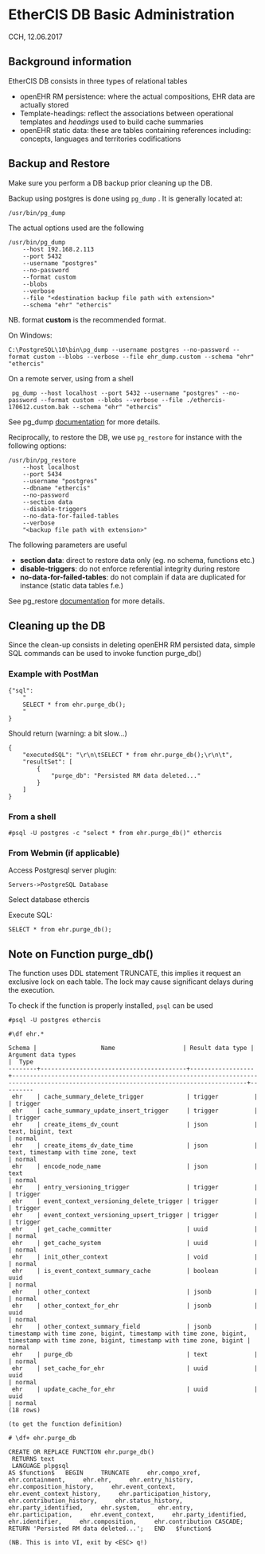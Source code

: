 # EtherCIS DB Basic Administration #

CCH, 12.06.2017

## Background information

EtherCIS DB consists in three types of relational tables

- openEHR RM persistence: where the actual compositions, EHR data are actually stored
- Template-headings: reflect the associations between operational templates and *headings* used to build cache summaries
- openEHR static data: these are tables containing references including: concepts, languages and territories codifications

## Backup and Restore

Make sure you perform a DB backup prior cleaning up the DB.

Backup using postgres is done using `pg_dump` . It is generally located at:

	/usr/bin/pg_dump

The actual options used are the following

	/usr/bin/pg_dump 
		--host 192.168.2.113 
		--port 5432 
		--username "postgres" 
		--no-password  
		--format custom 
		--blobs
		--verbose 
		--file "<destination backup file path with extension>" 
		--schema "ehr" "ethercis"

NB. format **custom** is the recommended format. 

On Windows: 

```
C:\PostgreSQL\10\bin\pg_dump --username postgres --no-password --format custom --blobs --verbose --file ehr_dump.custom --schema "ehr" "ethercis"
```
On a remote server, using from a shell

	 pg_dump --host localhost --port 5432 --username "postgres" --no-password --format custom --blobs --verbose --file ./ethercis-170612.custom.bak --schema "ehr" "ethercis"

See pg_dump [documentation](https://www.postgresql.org/docs/current/static/app-pgdump.html) for more details.

Reciprocally, to restore the DB, we use `pg_restore` for instance with the following options:

	/usr/bin/pg_restore 
		--host localhost 
		--port 5434 
		--username "postgres" 
		--dbname "ethercis" 
		--no-password  
		--section data 
		--disable-triggers 
		--no-data-for-failed-tables 
		--verbose 
		"<backup file path with extension>"


The following parameters are useful

- **section data**: direct to restore data only (eg. no schema, functions etc.)
- **disable-triggers**: do not enforce referential integrity during restore
- **no-data-for-failed-tables**: do not complain if data are duplicated for instance (static data tables f.e.)

See pg_restore [documentation](https://www.postgresql.org/docs/current/static/app-pgrestore.html) for more details.

## Cleaning up the DB

Since the clean-up consists in deleting openEHR RM persisted data, simple SQL commands can be used to invoke function purge_db()


### Example with PostMan

	{"sql":
		"
		SELECT * from ehr.purge_db();
		"
	}

Should return (warning: a bit slow...)

	{
	    "executedSQL": "\r\n\tSELECT * from ehr.purge_db();\r\n\t",
	    "resultSet": [
	        {
	            "purge_db": "Persisted RM data deleted..."
	        }
	    ]
	}

### From a shell

 	#psql -U postgres -c "select * from ehr.purge_db()" ethercis

### From Webmin (if applicable)

Access Postgresql server plugin:

`Servers->PostgreSQL Database`

Select database ethercis

Execute SQL:

`SELECT * from ehr.purge_db();`


## Note on Function purge_db()

The function uses DDL statement TRUNCATE, this implies it request an exclusive lock on each table. The lock may cause significant delays during the execution. 

To check if the function is properly installed, `psql` can be used

	#psql -U postgres ethercis

	#\df ehr.*

	Schema |                  Name                   | Result data type |                                                          Argument data types                                                           |  Type
	--------+-----------------------------------------+------------------+----------------------------------------------------------------------------------------------------------------------------------------+---------
	 ehr    | cache_summary_delete_trigger            | trigger          |                                                                                                                                        | trigger
	 ehr    | cache_summary_update_insert_trigger     | trigger          |                                                                                                                                        | trigger
	 ehr    | create_items_dv_count                   | json             | text, bigint, text                                                                                                                     | normal
	 ehr    | create_items_dv_date_time               | json             | text, timestamp with time zone, text                                                                                                   | normal
	 ehr    | encode_node_name                        | json             | text                                                                                                                                   | normal
	 ehr    | entry_versioning_trigger                | trigger          |                                                                                                                                        | trigger
	 ehr    | event_context_versioning_delete_trigger | trigger          |                                                                                                                                        | trigger
	 ehr    | event_context_versioning_upsert_trigger | trigger          |                                                                                                                                        | trigger
	 ehr    | get_cache_committer                     | uuid             |                                                                                                                                        | normal
	 ehr    | get_cache_system                        | uuid             |                                                                                                                                        | normal
	 ehr    | init_other_context                      | void             |                                                                                                                                        | normal
	 ehr    | is_event_context_summary_cache          | boolean          | uuid                                                                                                                                   | normal
	 ehr    | other_context                           | jsonb            |                                                                                                                                        | normal
	 ehr    | other_context_for_ehr                   | jsonb            | uuid                                                                                                                                   | normal
	 ehr    | other_context_summary_field             | jsonb            | timestamp with time zone, bigint, timestamp with time zone, bigint, timestamp with time zone, bigint, timestamp with time zone, bigint | normal
	 ehr    | purge_db                                | text             |                                                                                                                                        | normal
	 ehr    | set_cache_for_ehr                       | uuid             | uuid                                                                                                                                   | normal
	 ehr    | update_cache_for_ehr                    | uuid             | uuid                                                                                                                                   | normal
	(18 rows)

	(to get the function definition)

	# \df+ ehr.purge_db

	CREATE OR REPLACE FUNCTION ehr.purge_db()
	 RETURNS text
	 LANGUAGE plpgsql
	AS $function$   BEGIN     TRUNCATE     ehr.compo_xref,     ehr.containment,     ehr.ehr,     ehr.entry_history,     ehr.composition_history,     ehr.event_context,     ehr.event_context_history,     ehr.participation_history,     ehr.contribution_history,     ehr.status_history,     ehr.party_identified,     ehr.system,     ehr.entry,     ehr.participation,     ehr.event_context,     ehr.party_identified,     ehr.identifier,     ehr.composition,     ehr.contribution CASCADE;     RETURN 'Persisted RM data deleted...';   END   $function$
	
	(NB. This is into VI, exit by <ESC> q!)

 	
	
